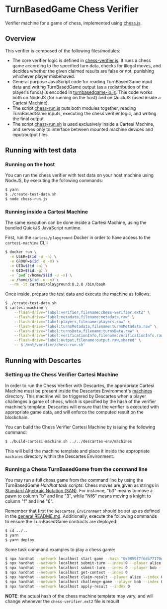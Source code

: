 # TurnBasedGame Chess Verifier

Verifier machine for a game of chess, implemented using [chess.js](https://www.npmjs.com/package/chess.js).

## Overview

This verifier is composed of the following files/modules:
- The core verifier logic is defined in [chess-verifier.js](./chess-verifier.js). It runs a chess game according to the specified turn data, checks for illegal moves, and decides whether the given claimed results are false or not, punishing whichever player misbehaved.
- General purpose JavaScript code for reading TurnBasedGame input data and writing TurnBasedGame output (as a redistribution of the player's funds) is encoded in [turnbasedgame-io.js](./turnbasedgame-io.js). This code works both on NodeJS (for running on the host) and on QuickJS (used inside a Cartesi Machine).
- The script [chess-run.js](./chess-run.js) puts both modules together, reading TurnBasedGame inputs, executing the chess verifier logic, and writing the final output.
- The script [chess-run.sh](./chess-run.sh) is used exclusively inside a Cartesi Machine, and serves only to interface between mounted machine devices and input/output files.


## Running with test data

### Running on the host

You can run the chess verifier with test data on your host machine using NodeJS, by executing the following commands:

```bash
$ yarn
$ ./create-test-data.sh
$ node chess-run.js
```

### Running inside a Cartesi Machine

The same execution can be done inside a Cartesi Machine, using the bundled QuickJS JavaScript runtime.

First, run the `cartesi/playground` Docker in order to have access to the `cartesi-machine` CLI:

```bash
$ docker run \
  -e USER=$(id -u -n) \
  -e GROUP=$(id -g -n) \
  -e UID=$(id -u) \
  -e GID=$(id -g) \
  -v `pwd`:/home/$(id -u -n) \
  -w /home/$(id -u -n) \
  --rm -it cartesi/playground:0.3.0 /bin/bash
```

Once inside, prepare the test data and execute the machine as follows:
```bash
$ ./create-test-data.sh
$ cartesi-machine \
    --flash-drive="label:verifier,filename:chess-verifier.ext2" \
    --flash-drive="label:metadata,filename:metadata.raw" \
    --flash-drive="label:players,filename:players.raw" \
    --flash-drive="label:turnsMetadata,filename:turnsMetadata.raw" \
    --flash-drive="label:turnsData,filename:turnsData.raw" \
    --flash-drive="label:verificationInfo,filename:verificationInfo.raw" \
    --flash-drive="label:output,filename:output.raw,shared" \
    -- $'/mnt/verifier/chess-run.sh'
```

## Running with Descartes

### Setting up the Chess Verifier Cartesi Machine

In order to run the Chess Verifier with Descartes, the appropriate Cartesi Machine must be present inside the Descartes Environment's [machines](../../descartes-env/machines) directory. This machine will be triggered by Descartes when a player challenges a game of chess, which is specified by the hash of the verifier machine's template. Descartes will ensure that the verifier is executed with appropriate game data, and will enforce the computed result on the blockchain.

You can build the Chess Verifier Cartesi Machine by issuing the following command:
```bash
$ ./build-cartesi-machine.sh ../../descartes-env/machines
```

This will build the machine template and place it inside the appropriate `machines` directory within the Descartes Environment.

### Running a Chess TurnBasedGame from the command line

You may run a full chess game from the command line by using the TurnBasedGame _Hardhat task scripts_. Chess moves are given as strings in [Standard Algebraic Notation (SAN)](https://en.wikipedia.org/wiki/Algebraic_notation_(chess)). For instance, "b3" means to move a pawn to column "b" and line "3", while "Nf6" means moving a knight to column "f" and line "6".

Remember that first the `Descartes Environment` should be set up as defined in the [general README.md](../../../README.md#Environment). Additionally, execute the following commands to ensure the TurnBasedGame contracts are deployed:

```bash
$ cd ../..
$ yarn
$ yarn deploy
```

Some task command examples to play a chess game:

```bash
$ npx hardhat --network localhost start-game --hash "0x9859f7f6db77170efd4d1572dc4cf54048606c8aaa1f67165fe6cffa8e895212"
$ npx hardhat --network localhost submit-turn --index 0 --player alice --datastr "b3"
$ npx hardhat --network localhost submit-turn --index 0 --player bob --datastr "g5"
$ npx hardhat --network localhost get-context --index 0
$ npx hardhat --network localhost claim-result --player alice --index 0 --result [70,130]
$ npx hardhat --network localhost challenge-game --player bob --index 0
$ npx hardhat --network localhost apply-result --index 0
```

**NOTE**: the actual hash of the chess machine template may vary, and will change whenever the `chess-verifier.ext2` file is rebuilt

